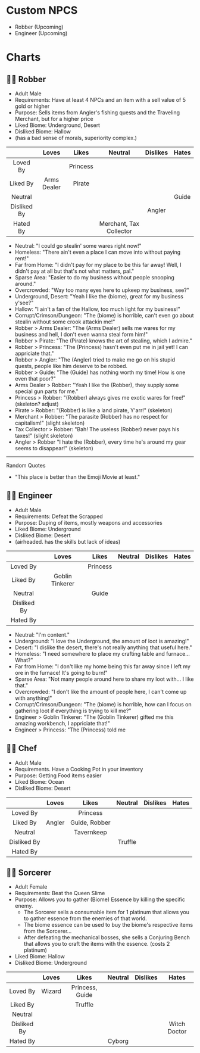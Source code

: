 # Custom NPCS
- Robber (Upcoming)
- Engineer (Upcoming)
# Charts
## 🦹‍♂️ Robber
- Adult Male
- Requirements: Have at least 4 NPCs and an item with a sell value of 5 gold or higher
- Purpose: Sells items from Angler's fishing quests and the Traveling Merchant, but for a higher price
- Liked Biome: Underground, Desert
- Disliked Biome: Hallow
- (has a bad sense of morals, superiority complex.)

| | Loves | Likes | Neutral | Dislikes | Hates |
| :-: | :-: | :-: | :-: | :-: | :-: |
| Loved By | | Princess |
| Liked By | Arms Dealer | Pirate |
| Neutral |   |   |   |   | Guide |
| Disliked By |   |   |   | Angler |   |
| Hated By |   |   | Merchant, Tax Collector |   |  |

- Neutral: "I could go stealin' some wares right now!"
- Homeless: "There ain't even a place I can move into without paying rent!"
- Far from Home: "I didn't pay for my place to be this far away! Well, I didn't pay at all but that's not what matters, pal."
- Sparse Area: "Easier to do my business without people snooping around."
- Overcrowded: "Way too many eyes here to upkeep my business, see?"
- Underground, Desert: "Yeah I like the (biome), great for my business y'see?"
- Hallow: "I ain't a fan of the Hallow, too much light for my business!"
- Corrupt/Crimson/Dungeon: "The (biome) is horrible, can't even go about stealin without some crook attackin me!"
- Robber > Arms Dealer: "The (Arms Dealer) sells me wares for my business and hell, I don't even wanna steal form him!"
- Robber > Pirate: "The (Pirate) knows the art of stealing, which I admire."
- Robber > Princess: "The (Princess) hasn't even put me in jail yet! I can appriciate that."
- Robber > Angler: "The (Angler) tried to make me go on his stupid quests, people like him deserve to be robbed.
- Robber > Guide: "The (Guide) has nothing worth my time! How is one even that poor?"
- Arms Dealer > Robber: "Yeah I like the (Robber), they supply some special gun parts for me."
- Princess > Robber: "(Robber) always gives me exotic wares for free!" (skeleton? adjust)
- Pirate > Robber: "(Robber) is like a land pirate, Y'arr!" (skeleton)
- Merchant > Robber: "The parasite (Robber) has no respect for capitalism!" (slight skeleton)
- Tax Collector > Robber: "Bah! The useless (Robber) never pays his taxes!" (slight skeleton)
- Angler > Robber "I hate the (Robber), every time he's around my gear seems to disappear!" (skeleton)
---
Random Quotes
- "This place is better than the Emoji Movie at least."
## 🧑‍🔧 Engineer
- Adult Male
- Requirements: Defeat the Scrapped
- Purpose: Duping of items, mostly weapons and accessories
- Liked Biome: Underground
- Disliked Biome: Desert
- (airheaded. has the skills but lack of ideas)

| | Loves | Likes | Neutral | Dislikes | Hates |
| :-: | :-: | :-: | :-: | :-: | :-: |
| Loved By |   | Princess |
| Liked By | Goblin Tinkerer |   |
| Neutral |   | Guide |
| Disliked By |
| Hated By |
- Neutral: "I'm content."
- Underground: "I love the Underground, the amount of loot is amazing!"
- Desert: "I dislike the desert, there's not really anything that useful here."
- Homeless: "I need somewhere to place my crafting table and furnace... What?"
- Far from Home: "I don't like my home being this far away since I left my ore in the furnace! It's going to burn!"
- Sparse Area: "Not many people around here to share my loot with... I like that."
- Overcrowded: "I don't like the amount of people here, I can't come up with anything!"
- Corrupt/Crimson/Dungeon: "The (biome) is horrible, how can I focus on gathering loot if everything is trying to kill me?"
- Engineer > Goblin Tinkerer: "The (Goblin Tinkerer) gifted me this amazing workbench, I appriciate that!"
- Engineer > Princess: "The (Princess) told me 
## 🧑‍🍳 Chef
- Adult Male
- Requirements. Have a Cooking Pot in your inventory
- Purpose: Getting Food items easier
- Liked Biome: Ocean
- Disliked Biome: Desert

| | Loves | Likes | Neutral | Dislikes | Hates |
| :-: | :-: | :-: | :-: | :-: | :-: |
| Loved By |   | Princess |
| Liked By | Angler | Guide, Robber |
| Neutral |   | Tavernkeep |
| Disliked By |   |   | Truffle |   |   |
| Hated By |   |   |   |   |   |
## 🧙‍♀️ Sorcerer
- Adult Female
- Requirements: Beat the Queen Slime
- Purpose: Allows you to gather (Biome) Essence by killing the specific enemy.
    - The Sorcerer sells a consumable item for 1 platinum that allows you to gather essence from the enemies of that world.
    - The biome essence can be used to buy the biome's respective items from the Sorcerer...
    - After defeating the mechanical bosses, she sells a Conjuring Bench that allows you to craft the items with the essence. (costs 2 platinum)
- Liked Biome: Hallow
- Disliked Biome: Underground

| | Loves | Likes | Neutral | Dislikes | Hates |
| :-: | :-: | :-: | :-: | :-: | :-: |
| Loved By | Wizard | Princess, Guide |
| Liked By |   | Truffle |   |  
| Neutral |   |   |   |   |   |
| Disliked By |   |   |   |   | Witch Doctor |
| Hated By |   |   | Cyborg |   |   |